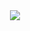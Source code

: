 <center style='color:black;'>
<img src='https://media.tenor.com/VI0QRnHvsQsAAAAC/noot-noot-meme-noot-noot.gif'>
<center>
